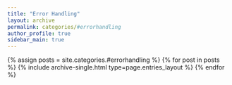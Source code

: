 ```yaml
---
title: "Error Handling"
layout: archive
permalink: categories/#errorhandling
author_profile: true
sidebar_main: true
---
```



{% assign posts = site.categories.#errorhandling %}
{% for post in posts %} {% include archive-single.html type=page.entries_layout %} {% endfor %}
